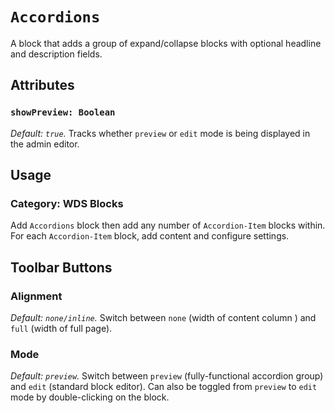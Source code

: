 # `Accordions`

A block that adds a group of expand/collapse blocks with optional headline and description fields.

## Attributes

### `showPreview: Boolean`

_Default: `true`._ Tracks whether `preview` or `edit` mode is being displayed in the admin editor.

## Usage

### Category: WDS Blocks

Add `Accordions` block then add any number of `Accordion-Item` blocks within. For each `Accordion-Item` block, add content and configure settings.

## Toolbar Buttons

### Alignment

_Default: `none/inline`._ Switch between `none` (width of content column ) and `full` (width of full page).

### Mode

_Default: `preview`._ Switch between `preview` (fully-functional accordion group) and `edit` (standard block editor). Can also be toggled from `preview` to `edit` mode by double-clicking on the block.
